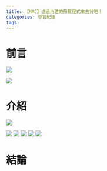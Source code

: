 ```yaml
---
title: 【MAC】透過內建的預覽程式來去背吧！
categories: 學習紀錄
tags:
---
```


# 前言


<!-- more -->


![](https://nijialin.com/images/2021/clear-bg/7.png)

![](https://nijialin.com/images/2021/clear-bg/8.png)

# 介紹

![](https://nijialin.com/images/2021/clear-bg/1.png)

![](https://nijialin.com/images/2021/clear-bg/2.png)
![](https://nijialin.com/images/2021/clear-bg/3.png)
![](https://nijialin.com/images/2021/clear-bg/4.png)
![](https://nijialin.com/images/2021/clear-bg/5.png)
![](https://nijialin.com/images/2021/clear-bg/6.png)


# 結論

<style>
  section.compact {
    font-size: 150%  
  }
  img[alt~="center"] {
    display: block;
    margin: 0 auto;
  }
</style>
